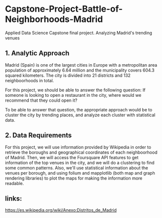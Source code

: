 # Capstone-Project-Battle-of-Neighborhoods-Madrid
Applied Data Science Capstone final project. Analyzing Madrid's trending venues


## 1. Analytic Approach
Madrid (Spain) is one of the largest cities in Europe with a metropolitan area population of approximately 6.64 million and the municipality covers 604.3 squared kilometers. The city is divided into 21 districts and 132 neighboorhoods in total. 

For this project, we should be able to answer the following question: If someone is looking to open a restaurant in the city, where would we recommend that they could open it? 

To be able to answer that question, the appropriate approach would be to cluster the city by trending places, and analyze each cluster with statistical data.

## 2. Data Requirements
For this project, we will use information provided by Wikipedia in order to retrieve the boroughs and geographical coordinates of each neighboorhood of Madrid. Then, we will access the Foursquare API features to get information of the top venues in the city, and we will do a clustering to find some common patterns. Also, we'll use statistical information about the venues per borough, and using folium and mapplotlib (both map and graph rendering libraries)  to plot the maps for making the information more readable. 

## links:
https://es.wikipedia.org/wiki/Anexo:Distritos_de_Madrid
